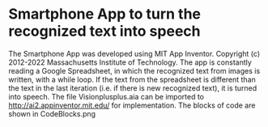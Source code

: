 # Smartphone App to turn the recognized text into speech
The Smartphone App was developed using MIT App Inventor. Copyright (c) 2012-2022 Massachusetts Institute of Technology. 
The app is constantly reading a Google Spreadsheet, in which the recognized text from images is written, with a while loop. If the text from the spreadsheet is different than the text in the last iteration (i.e. if there is new recognized text), it is turned into speech. The file Visionplusplus.aia can be imported to http://ai2.appinventor.mit.edu/ for implementation. The blocks of code are shown in CodeBlocks.png
